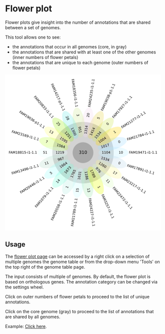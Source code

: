 <link rel="shortcut icon" type="image/svg+xml" href="/opengenomebrowser/favicon.svg">

# Flower plot

Flower plots give insight into the number of annotations that are shared between a set of genomes.

This tool allows one to see:

- the annotations that occur in all genomes (core, in gray)
- the annotations that are shared with at least one of the other genomes (inner numbers of flower petals)
- the annotations that are unique to each genome (outer numbers of flower petals)

![flower_plot demo](../media/flower-plot.svg)

## Usage

The [flower plot page](https://opengenomebrowser.bioinformatics.unibe.ch/flower-plot/) can be accessed by a right click on a selection of multiple
genomes the genome table or from the drop-down menu 'Tools' on the top right of the genome table page.

The input consists of multiple of genomes. By default, the flower plot is based on orthologous genes. The annotation category can be changed via the
settings wheel.

Click on outer numbers of flower petals to proceed to the list of unique annotations.

Click on the core genome (gray) to proceed to the list of annotations that are shared by all genomes.

Example: [Click here](https://opengenomebrowser.bioinformatics.unibe.ch/flower-plot/?genomes=%40tax%3ABacteria&anno_type=OL).
